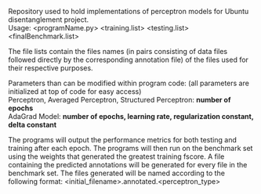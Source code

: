 Repository used to hold implementations of perceptron models for Ubuntu disentanglement project.  
Usage: <programName.py> <training.list> <testing.list> <finalBenchmark.list>  

The file lists contain the files names (in pairs consisting of data files followed directly by the corresponding annotation file) of the files used for their respective purposes.

Parameters than can be modified within program code: (all parameters are initialized at top of code for easy access)  
Perceptron, Averaged Perceptron, Structured Perceptron: **number of epochs**  
AdaGrad Model: **number of epochs, learning rate, regularization constant, delta constant**

The programs will output the performance metrics for both testing and training after each epoch.
The programs will then run on the benchmark set using the weights that generated the greatest training fscore.
A file containing the predicted annotations will be generated for every file in the benchmark set. 
The files generated will be named according to the following format: <initial_filename>.annotated.<perceptron_type>

